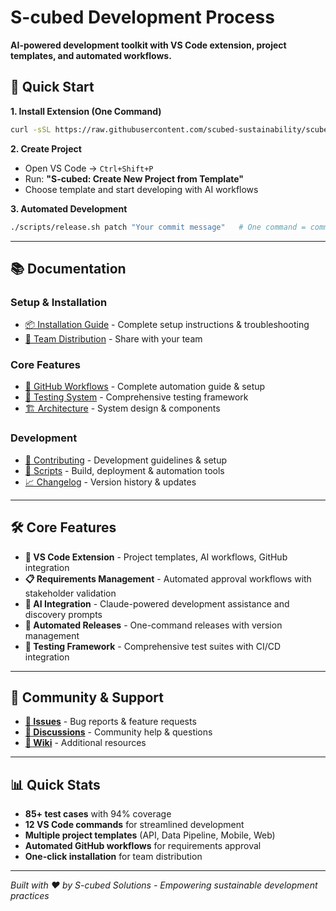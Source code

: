 # S-cubed Development Process

**AI-powered development toolkit with VS Code extension, project templates, and automated workflows.**

## 🚀 Quick Start

**1. Install Extension (One Command)**
```bash
curl -sSL https://raw.githubusercontent.com/scubed-sustainability/scubed-development-process/main/scripts/install-extension.sh | bash
```

**2. Create Project**
- Open VS Code → `Ctrl+Shift+P` 
- Run: **"S-cubed: Create New Project from Template"**
- Choose template and start developing with AI workflows

**3. Automated Development**
```bash
./scripts/release.sh patch "Your commit message"   # One command = commit + version + release
```

---

## 📚 Documentation

### Setup & Installation
- [📦 Installation Guide](docs/installation.md) - Complete setup instructions & troubleshooting
- [🔧 Team Distribution](docs/installation.md#team-distribution) - Share with your team

### Core Features  
- [🔄 GitHub Workflows](docs/GITHUB-REQUIREMENTS-WORKFLOW.md) - Complete automation guide & setup
- [🧪 Testing System](tests/TESTING-GUIDE.md) - Comprehensive testing framework
- [🏗️ Architecture](docs/architecture.md) - System design & components

### Development
- [🤝 Contributing](docs/contributing.md) - Development guidelines & setup
- [📜 Scripts](scripts/README.md) - Build, deployment & automation tools
- [📈 Changelog](docs/changelog.md) - Version history & updates

---

## 🛠️ Core Features

- **🎨 VS Code Extension** - Project templates, AI workflows, GitHub integration
- **📋 Requirements Management** - Automated approval workflows with stakeholder validation
- **🤖 AI Integration** - Claude-powered development assistance and discovery prompts
- **🔄 Automated Releases** - One-command releases with version management
- **🧪 Testing Framework** - Comprehensive test suites with CI/CD integration

---

## 🤝 Community & Support

- **[🐛 Issues](https://github.com/scubed-sustainability/scubed-development-process/issues)** - Bug reports & feature requests
- **[💬 Discussions](https://github.com/scubed-sustainability/scubed-development-process/discussions)** - Community help & questions  
- **[📖 Wiki](https://github.com/scubed-sustainability/scubed-development-process/wiki)** - Additional resources

---

## 📊 Quick Stats

- **85+ test cases** with 94% coverage
- **12 VS Code commands** for streamlined development
- **Multiple project templates** (API, Data Pipeline, Mobile, Web)
- **Automated GitHub workflows** for requirements approval
- **One-click installation** for team distribution

---

*Built with ❤️ by S-cubed Solutions - Empowering sustainable development practices*